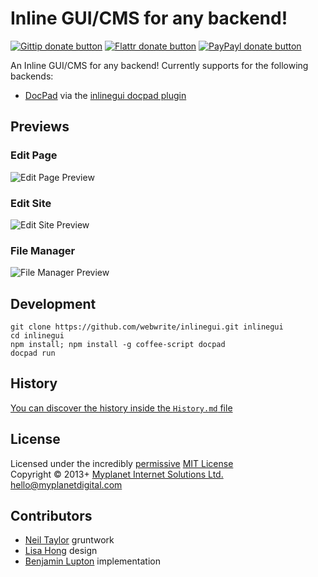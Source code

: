 # Inline GUI/CMS for any backend!

[![Gittip donate button](http://badgr.co/gittip/bevry.png)](https://www.gittip.com/bevry/ "Donate weekly to this project using Gittip")
[![Flattr donate button](https://raw.github.com/balupton/flattr-buttons/master/badge-89x18.gif)](http://flattr.com/thing/344188/balupton-on-Flattr "Donate monthly to this project using Flattr")
[![PayPayl donate button](https://www.paypalobjects.com/en_AU/i/btn/btn_donate_SM.gif)](https://www.paypal.com/au/cgi-bin/webscr?cmd=_flow&SESSION=IHj3DG3oy_N9A9ZDIUnPksOi59v0i-EWDTunfmDrmU38Tuohg_xQTx0xcjq&dispatch=5885d80a13c0db1f8e263663d3faee8d14f86393d55a810282b64afed84968ec "Donate once-off to this project using Paypal")

An Inline GUI/CMS for any backend! Currently supports for the following backends:

- [DocPad](http://docpad.org) via the [inlinegui docpad plugin](http://docpad.org/p/inlinegui)


## Previews

### Edit Page

![Edit Page Preview](https://raw.github.com/webwrite/inlinegui/0b02ffc96fccd4b1327a617ec3dc6a2dec326150/src/files/resources/images/edit-page.jpg)


### Edit Site

![Edit Site Preview](https://raw.github.com/webwrite/inlinegui/0b02ffc96fccd4b1327a617ec3dc6a2dec326150/src/files/resources/images/edit-site.jpg)

### File Manager

![File Manager Preview](https://raw.github.com/webwrite/inlinegui/0b02ffc96fccd4b1327a617ec3dc6a2dec326150/src/files/resources/images/file-manager.jpg)



## Development

```
git clone https://github.com/webwrite/inlinegui.git inlinegui
cd inlinegui
npm install; npm install -g coffee-script docpad
docpad run
```


## History
[You can discover the history inside the `History.md` file](https://github.com/bevry/docpad-plugin-inlinegui/blob/master/History.md#files)


## License
Licensed under the incredibly [permissive](http://en.wikipedia.org/wiki/Permissive_free_software_licence) [MIT License](http://creativecommons.org/licenses/MIT/)
<br/>Copyright &copy; 2013+ [Myplanet Internet Solutions Ltd.](http://www.myplanetdigital.com/) <hello@myplanetdigital.com>


## Contributors

- [Neil Taylor](https://github.com/neilbaylorrulez) gruntwork
- [Lisa Hong](https://github.com/lisaej) design
- [Benjamin Lupton](http://balupton.com) implementation
